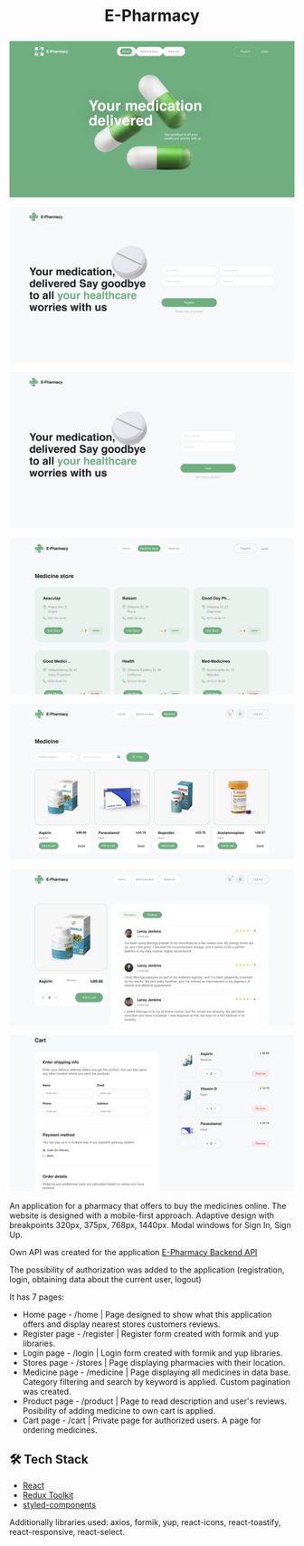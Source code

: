 # <p align="center">E-Pharmacy</p>

![image](https://github.com/DianaKryzhanivska/E-Pharmacy/blob/main/assets/home.png)

![image](https://github.com/DianaKryzhanivska/E-Pharmacy/blob/main/assets/register.png)

![image](https://github.com/DianaKryzhanivska/E-Pharmacy/blob/main/assets/login.png)

![image](https://github.com/DianaKryzhanivska/E-Pharmacy/blob/main/assets/stores.png)

![image](https://github.com/DianaKryzhanivska/E-Pharmacy/blob/main/assets/medicine.png)

![image](https://github.com/DianaKryzhanivska/E-Pharmacy/blob/main/assets/product.png)

![image](https://github.com/DianaKryzhanivska/E-Pharmacy/blob/main/assets/cart.png)

An application for a pharmacy that offers to buy the medicines online.
The website is designed with a mobile-first approach. Adaptive design with
breakpoints 320px, 375px, 768px, 1440px. Modal windows for Sign In, Sign Up.

Own API was created for the application [E-Pharmacy Backend API](https://github.com/DianaKryzhanivska/E-Pharmacy-backend)

The possibility of authorization was added to the
application (registration, login, obtaining data about the current user, logout)

It has 7 pages:

- Home page - /home | Page designed to show what this application offers and display nearest stores customers reviews.
- Register page - /register | Register form created with formik and yup libraries.
- Login page - /login | Login form created with formik and yup libraries.
- Stores page - /stores | Page displaying pharmacies with their location.
- Medicine page - /medicine | Page displaying all medicines in
  data base. Category filtering and search by keyword is applied. Custom pagination was created.
- Product page - /product | Page to read description and user's reviews. Posibility of adding medicine to own cart is applied.
- Cart page - /cart | Private page for authorized users. A page for ordering medicines.

## 🛠️ Tech Stack

- [React](https://reactjs.org/)
- [Redux Toolkit](https://redux-toolkit.js.org)
- [styled-components](https://styled-components.com)

Additionally libraries used: axios, formik, yup, react-icons, react-toastify,
react-responsive, react-select.
